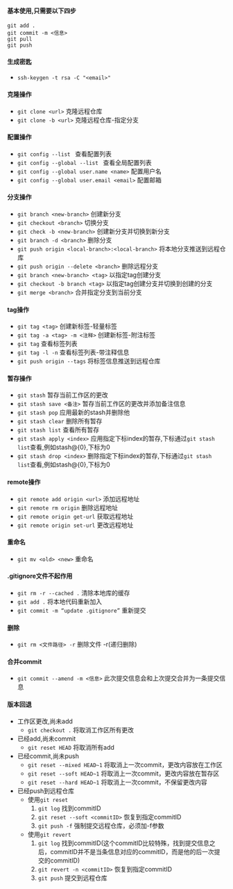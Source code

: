 #### 基本使用,只需要以下四步
```
git add .
git commit -m <信息>
git pull
git push
```
#### 生成密匙
- `ssh-keygen -t rsa -C "<email>"`
#### 克隆操作
- `git clone <url>` 克隆远程仓库 
- `git clone -b <url>` 克隆远程仓库-指定分支
#### 配置操作
- `git config --list ` 查看配置列表
- `git config --global --list ` 查看全局配置列表
- `git config --global user.name <name>` 配置用户名
- `git config --global user.email <email>` 配置邮箱
#### 分支操作
- `git branch <new-branch>`  创建新分支
- `git checkout <branch>`  切换分支
- `git check -b <new-branch>`  创建新分支并切换到新分支
- `git branch -d <branch>`  删除分支
- `git push origin <local-branch>:<local-branch>`  将本地分支推送到远程仓库
- `git push origin --delete <branch>`  删除远程分支
- `git branch <new-branch> <tag>`  以指定tag创建分支
- `git checkout -b branch <tag>`  以指定tag创建分支并切换到创建的分支
- `git merge <branch>`  合并指定分支到当前分支
#### tag操作
- `git tag <tag>`  创建新标签-轻量标签
- `git tag -a <tag> -m <注释>`  创建新标签-附注标签
- `git tag`  查看标签列表
- `git tag -l -n`  查看标签列表-带注释信息
- `git push origin --tags`  将标签信息推送到远程仓库
#### 暂存操作
- `git stash` 暂存当前工作区的更改
- `git stash save <备注>` 暂存当前工作区的更改并添加备注信息
- `git stash pop` 应用最新的stash并删除他
- `git stash clear` 删除所有暂存
- `git stash list`  查看所有暂存
- `git stash apply <index>` 应用指定下标index的暂存,下标通过`git stash list`查看,例如stash@{0},下标为0
- `git stash drop <index>` 删除指定下标index的暂存,下标通过`git stash list`查看,例如stash@{0},下标为0
#### remote操作
- `git remote add origin <url>` 添加远程地址
- `git remote rm origin` 删除远程地址
- `git remote origin get-url` 获取远程地址
- `git remote origin set-url` 更改远程地址
#### 重命名
- `git mv <old> <new>` 重命名
#### .gitignore文件不起作用
- `git rm -r --cached .` 清除本地库的缓存
- `git add .` 将本地代码重新加入
- `git commit -m “update .gitignore”` 重新提交
#### 删除
- `git rm <文件路径> -r` 删除文件 -r(递归删除)
#### 合并commit
- `git commit --amend -m <信息>` 此次提交信息会和上次提交合并为一条提交信息
#### 版本回退
+ 工作区更改,尚未add
    + `git checkout .` 将取消工作区所有更改
+ 已经add,尚未commit
    + `git reset HEAD` 将取消所有add
+ 已经commit,尚未push
    + `git reset --mixed HEAD~1` 将取消上一次commit，更改内容放在工作区
    + `git reset --soft HEAD~1` 将取消上一次commit，更改内容放在暂存区
    + `git reset --hard HEAD~1` 将取消上一次commit，不保留更改内容
+ 已经push到远程仓库
    + 使用`git reset`
        1. `git log` 找到commitID
        2. `git reset --soft <commitID>` 恢复到指定commitID
        3. `git push -f` 强制提交远程仓库，必须加-f参数
    + 使用`git revert`
        1. `git log` 找到commitID(这个commitID比较特殊，找到提交信息之后，commitID并不是当条信息对应的commitID，而是他的后一次提交的commitID)
        2. `git revert -n <commitID>` 恢复到指定commitID
        3. `git push` 提交到远程仓库


 